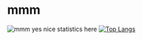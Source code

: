 # mmm

![mmm yes nice statistics here](https://github-readme-stats.vercel.app/api?username=imapotatoes11&count_private=true&show_icons=true&theme=dark)
[![Top Langs](https://github-readme-stats.vercel.app/api/top-langs/?username=imapotatoes11&theme=dark&exclude_repo=acpo&langs_count=10)](https://github.com/anuraghazra/github-readme-stats)
